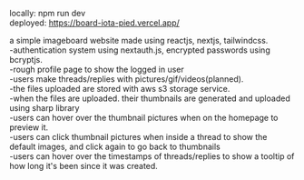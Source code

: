 locally: npm run dev  
deployed: https://board-iota-pied.vercel.app/  

a simple imageboard website made using reactjs, nextjs, tailwindcss.  
-authentication system using nextauth.js, encrypted passwords using bcryptjs.  
-rough profile page to show the logged in user  
-users make threads/replies with pictures/gif/videos(planned).  
-the files uploaded are stored with aws s3 storage service.  
-when the files are uploaded. their thumbnails are generated and uploaded using sharp library  
-users can hover over the thumbnail pictures when on the homepage to preview it.  
-users can click thumbnail pictures when inside a thread to show the default images, and click again to go back to thumbnails  
-users can hover over the timestamps of threads/replies to show a tooltip of how long it's been since it was created.  
